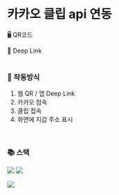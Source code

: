 # 카카오 클립 api 연동

🖥️ QR코드

📱 Deep Link
<br>
<br>

### 🔧 작동방식
1. 웹 QR / 앱 Deep Link
2. 카카오 접속
3. 클립 접속
4. 화면에 지갑 주소 표시

<br>

### 📚 스택
<img src="https://img.shields.io/badge/react-61DAFB?style=for-the-badge&logo=react&logoColor=black"> <img src="https://img.shields.io/badge/javascript-F7DF1E?style=for-the-badge&logo=javascript&logoColor=black"> 

<img src="https://img.shields.io/badge/node.js-339933?style=for-the-badge&logo=Node.js&logoColor=white">

